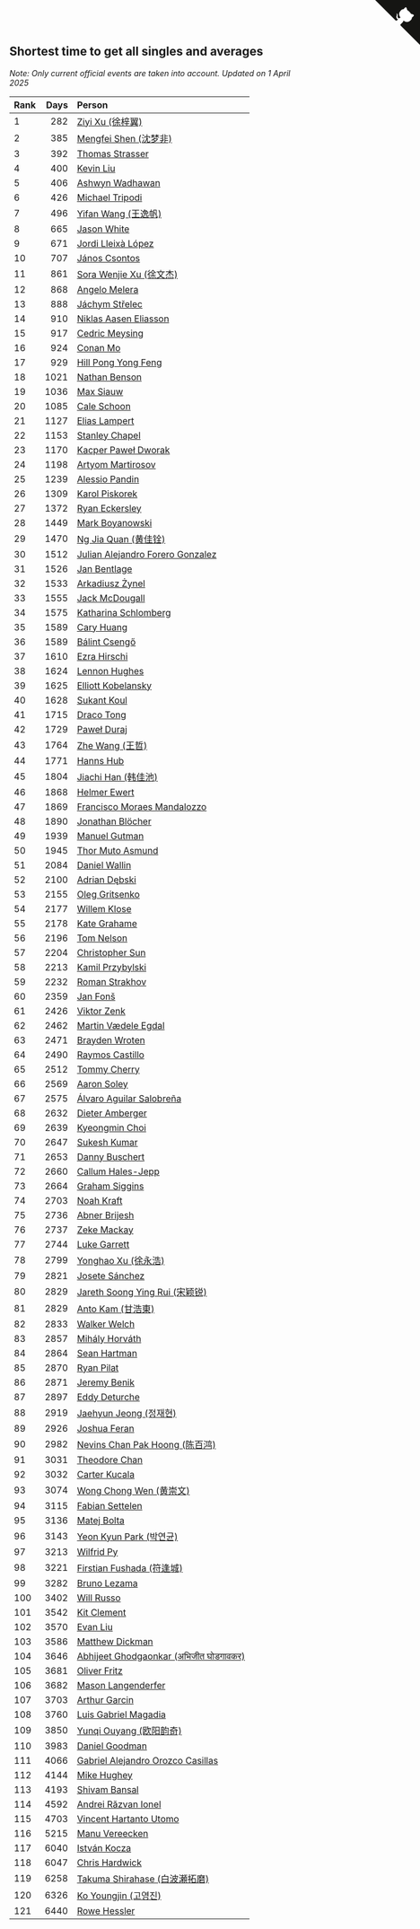 ## Shortest time to get all singles and averages

*Note: Only current official events are taken into account.*
*Updated on  1 April 2025*

| Rank | Days | Person |
| :--- | ---: | :--- |
| 1 | 282 | [Ziyi Xu (徐梓翼)](https://www.worldcubeassociation.org/persons/2023XUZI01) |
| 2 | 385 | [Mengfei Shen (沈梦非)](https://www.worldcubeassociation.org/persons/2018SHEN07) |
| 3 | 392 | [Thomas Strasser](https://www.worldcubeassociation.org/persons/2022STRA10) |
| 4 | 400 | [Kevin Liu](https://www.worldcubeassociation.org/persons/2023LIUK02) |
| 5 | 406 | [Ashwyn Wadhawan](https://www.worldcubeassociation.org/persons/2022WADH02) |
| 6 | 426 | [Michael Tripodi](https://www.worldcubeassociation.org/persons/2021TRIP01) |
| 7 | 496 | [Yifan Wang (王逸帆)](https://www.worldcubeassociation.org/persons/2017WANY29) |
| 8 | 665 | [Jason White](https://www.worldcubeassociation.org/persons/2016WHIT16) |
| 9 | 671 | [Jordi Lleixà López](https://www.worldcubeassociation.org/persons/2023LOPE09) |
| 10 | 707 | [János Csontos](https://www.worldcubeassociation.org/persons/2022CSON01) |
| 11 | 861 | [Sora Wenjie Xu (徐文杰)](https://www.worldcubeassociation.org/persons/2016XUWE02) |
| 12 | 868 | [Angelo Melera](https://www.worldcubeassociation.org/persons/2022MELE01) |
| 13 | 888 | [Jáchym Střelec](https://www.worldcubeassociation.org/persons/2022STRE03) |
| 14 | 910 | [Niklas Aasen Eliasson](https://www.worldcubeassociation.org/persons/2021ELIA01) |
| 15 | 917 | [Cedric Meysing](https://www.worldcubeassociation.org/persons/2017MEYS02) |
| 16 | 924 | [Conan Mo](https://www.worldcubeassociation.org/persons/2020MOCO01) |
| 17 | 929 | [Hill Pong Yong Feng](https://www.worldcubeassociation.org/persons/2017FENG10) |
| 18 | 1021 | [Nathan Benson](https://www.worldcubeassociation.org/persons/2022BENS01) |
| 19 | 1036 | [Max Siauw](https://www.worldcubeassociation.org/persons/2017SIAU02) |
| 20 | 1085 | [Cale Schoon](https://www.worldcubeassociation.org/persons/2014SCHO02) |
| 21 | 1127 | [Elias Lampert](https://www.worldcubeassociation.org/persons/2021LAMP01) |
| 22 | 1153 | [Stanley Chapel](https://www.worldcubeassociation.org/persons/2016CHAP04) |
| 23 | 1170 | [Kacper Paweł Dworak](https://www.worldcubeassociation.org/persons/2020DWOR01) |
| 24 | 1198 | [Artyom Martirosov](https://www.worldcubeassociation.org/persons/2016MART29) |
| 25 | 1239 | [Alessio Pandin](https://www.worldcubeassociation.org/persons/2021PAND01) |
| 26 | 1309 | [Karol Piskorek](https://www.worldcubeassociation.org/persons/2021PISK01) |
| 27 | 1372 | [Ryan Eckersley](https://www.worldcubeassociation.org/persons/2019ECKE02) |
| 28 | 1449 | [Mark Boyanowski](https://www.worldcubeassociation.org/persons/2014BOYA01) |
| 29 | 1470 | [Ng Jia Quan (黄佳铨)](https://www.worldcubeassociation.org/persons/2015QUAN03) |
| 30 | 1512 | [Julian Alejandro Forero Gonzalez](https://www.worldcubeassociation.org/persons/2018GONZ30) |
| 31 | 1526 | [Jan Bentlage](https://www.worldcubeassociation.org/persons/2010BENT01) |
| 32 | 1533 | [Arkadiusz Żynel](https://www.worldcubeassociation.org/persons/2018ZYNE01) |
| 33 | 1555 | [Jack McDougall](https://www.worldcubeassociation.org/persons/2020MCDO01) |
| 34 | 1575 | [Katharina Schlomberg](https://www.worldcubeassociation.org/persons/2020SCHL01) |
| 35 | 1589 | [Cary Huang](https://www.worldcubeassociation.org/persons/2015HUAN48) |
| 36 | 1589 | [Bálint Csengő](https://www.worldcubeassociation.org/persons/2019CSEN01) |
| 37 | 1610 | [Ezra Hirschi](https://www.worldcubeassociation.org/persons/2019HIRS01) |
| 38 | 1624 | [Lennon Hughes](https://www.worldcubeassociation.org/persons/2017HUGH04) |
| 39 | 1625 | [Elliott Kobelansky](https://www.worldcubeassociation.org/persons/2019KOBE03) |
| 40 | 1628 | [Sukant Koul](https://www.worldcubeassociation.org/persons/2014KOUL01) |
| 41 | 1715 | [Draco Tong](https://www.worldcubeassociation.org/persons/2020TONG02) |
| 42 | 1729 | [Paweł Duraj](https://www.worldcubeassociation.org/persons/2016DURA09) |
| 43 | 1764 | [Zhe Wang (王哲)](https://www.worldcubeassociation.org/persons/2019WANZ21) |
| 44 | 1771 | [Hanns Hub](https://www.worldcubeassociation.org/persons/2013HUBH01) |
| 45 | 1804 | [Jiachi Han (韩佳池)](https://www.worldcubeassociation.org/persons/2014HANJ02) |
| 46 | 1868 | [Helmer Ewert](https://www.worldcubeassociation.org/persons/2015EWER01) |
| 47 | 1869 | [Francisco Moraes Mandalozzo](https://www.worldcubeassociation.org/persons/2017MAND13) |
| 48 | 1890 | [Jonathan Blöcher](https://www.worldcubeassociation.org/persons/2018BLOC01) |
| 49 | 1939 | [Manuel Gutman](https://www.worldcubeassociation.org/persons/2017GUTM01) |
| 50 | 1945 | [Thor Muto Asmund](https://www.worldcubeassociation.org/persons/2017ASMU01) |
| 51 | 2084 | [Daniel Wallin](https://www.worldcubeassociation.org/persons/2013WALL03) |
| 52 | 2100 | [Adrian Dębski](https://www.worldcubeassociation.org/persons/2017DEBS01) |
| 53 | 2155 | [Oleg Gritsenko](https://www.worldcubeassociation.org/persons/2011GRIT01) |
| 54 | 2177 | [Willem Klose](https://www.worldcubeassociation.org/persons/2017KLOS01) |
| 55 | 2178 | [Kate Grahame](https://www.worldcubeassociation.org/persons/2018GRAH05) |
| 56 | 2196 | [Tom Nelson](https://www.worldcubeassociation.org/persons/2013NELS01) |
| 57 | 2204 | [Christopher Sun](https://www.worldcubeassociation.org/persons/2017SUNC02) |
| 58 | 2213 | [Kamil Przybylski](https://www.worldcubeassociation.org/persons/2016PRZY01) |
| 59 | 2232 | [Roman Strakhov](https://www.worldcubeassociation.org/persons/2012STRA02) |
| 60 | 2359 | [Jan Fonš](https://www.worldcubeassociation.org/persons/2017FONS04) |
| 61 | 2426 | [Viktor Zenk](https://www.worldcubeassociation.org/persons/2016ZENK01) |
| 62 | 2462 | [Martin Vædele Egdal](https://www.worldcubeassociation.org/persons/2013EGDA02) |
| 63 | 2471 | [Brayden Wroten](https://www.worldcubeassociation.org/persons/2018WROT01) |
| 64 | 2490 | [Raymos Castillo](https://www.worldcubeassociation.org/persons/2017CAST41) |
| 65 | 2512 | [Tommy Cherry](https://www.worldcubeassociation.org/persons/2015CHER07) |
| 66 | 2569 | [Aaron Soley](https://www.worldcubeassociation.org/persons/2017SOLE01) |
| 67 | 2575 | [Álvaro Aguilar Salobreña](https://www.worldcubeassociation.org/persons/2015SALO01) |
| 68 | 2632 | [Dieter Amberger](https://www.worldcubeassociation.org/persons/2016AMBE02) |
| 69 | 2639 | [Kyeongmin Choi](https://www.worldcubeassociation.org/persons/2017CHOI07) |
| 70 | 2647 | [Sukesh Kumar](https://www.worldcubeassociation.org/persons/2017KUMA30) |
| 71 | 2653 | [Danny Buschert](https://www.worldcubeassociation.org/persons/2017BUSC03) |
| 72 | 2660 | [Callum Hales-Jepp](https://www.worldcubeassociation.org/persons/2012HALE01) |
| 73 | 2664 | [Graham Siggins](https://www.worldcubeassociation.org/persons/2016SIGG01) |
| 74 | 2703 | [Noah Kraft](https://www.worldcubeassociation.org/persons/2016KRAF01) |
| 75 | 2736 | [Abner Brijesh](https://www.worldcubeassociation.org/persons/2016BRIJ01) |
| 76 | 2737 | [Zeke Mackay](https://www.worldcubeassociation.org/persons/2015MACK06) |
| 77 | 2744 | [Luke Garrett](https://www.worldcubeassociation.org/persons/2017GARR05) |
| 78 | 2799 | [Yonghao Xu (徐永浩)](https://www.worldcubeassociation.org/persons/2017XUYO01) |
| 79 | 2821 | [Josete Sánchez](https://www.worldcubeassociation.org/persons/2015SANC18) |
| 80 | 2829 | [Jareth Soong Ying Rui (宋颖锐)](https://www.worldcubeassociation.org/persons/2016SOON01) |
| 81 | 2829 | [Anto Kam (甘浩東)](https://www.worldcubeassociation.org/persons/2017TUNG13) |
| 82 | 2833 | [Walker Welch](https://www.worldcubeassociation.org/persons/2011WELC01) |
| 83 | 2857 | [Mihály Horváth](https://www.worldcubeassociation.org/persons/2016HORV04) |
| 84 | 2864 | [Sean Hartman](https://www.worldcubeassociation.org/persons/2016HART02) |
| 85 | 2870 | [Ryan Pilat](https://www.worldcubeassociation.org/persons/2016PILA03) |
| 86 | 2871 | [Jeremy Benik](https://www.worldcubeassociation.org/persons/2016BENI05) |
| 87 | 2897 | [Eddy Deturche](https://www.worldcubeassociation.org/persons/2014DETU01) |
| 88 | 2919 | [Jaehyun Jeong (정재현)](https://www.worldcubeassociation.org/persons/2016JEON02) |
| 89 | 2926 | [Joshua Feran](https://www.worldcubeassociation.org/persons/2011FERA01) |
| 90 | 2982 | [Nevins Chan Pak Hoong (陈百鸿)](https://www.worldcubeassociation.org/persons/2010CHAN20) |
| 91 | 3031 | [Theodore Chan](https://www.worldcubeassociation.org/persons/2016CHAN25) |
| 92 | 3032 | [Carter Kucala](https://www.worldcubeassociation.org/persons/2015KUCA01) |
| 93 | 3074 | [Wong Chong Wen (黄崇文)](https://www.worldcubeassociation.org/persons/2014WENW01) |
| 94 | 3115 | [Fabian Settelen](https://www.worldcubeassociation.org/persons/2015SETT01) |
| 95 | 3136 | [Matej Bolta](https://www.worldcubeassociation.org/persons/2015BOLT01) |
| 96 | 3143 | [Yeon Kyun Park (박연균)](https://www.worldcubeassociation.org/persons/2016PARK10) |
| 97 | 3213 | [Wilfrid Py](https://www.worldcubeassociation.org/persons/2016PYWI01) |
| 98 | 3221 | [Firstian Fushada (符逢城)](https://www.worldcubeassociation.org/persons/2015FUSH01) |
| 99 | 3282 | [Bruno Lezama](https://www.worldcubeassociation.org/persons/2014LEZA02) |
| 100 | 3402 | [Will Russo](https://www.worldcubeassociation.org/persons/2015RUSS03) |
| 101 | 3542 | [Kit Clement](https://www.worldcubeassociation.org/persons/2008CLEM01) |
| 102 | 3570 | [Evan Liu](https://www.worldcubeassociation.org/persons/2009LIUE01) |
| 103 | 3586 | [Matthew Dickman](https://www.worldcubeassociation.org/persons/2013DICK01) |
| 104 | 3646 | [Abhijeet Ghodgaonkar (अभिजीत घोडगावकर)](https://www.worldcubeassociation.org/persons/2013GHOD01) |
| 105 | 3681 | [Oliver Fritz](https://www.worldcubeassociation.org/persons/2014FRIT02) |
| 106 | 3682 | [Mason Langenderfer](https://www.worldcubeassociation.org/persons/2013LANG03) |
| 107 | 3703 | [Arthur Garcin](https://www.worldcubeassociation.org/persons/2014GARC27) |
| 108 | 3760 | [Luis Gabriel Magadia](https://www.worldcubeassociation.org/persons/2014MAGA04) |
| 109 | 3850 | [Yunqi Ouyang (欧阳韵奇)](https://www.worldcubeassociation.org/persons/2007YUNQ01) |
| 110 | 3983 | [Daniel Goodman](https://www.worldcubeassociation.org/persons/2013GOOD01) |
| 111 | 4066 | [Gabriel Alejandro Orozco Casillas](https://www.worldcubeassociation.org/persons/2008CASI01) |
| 112 | 4144 | [Mike Hughey](https://www.worldcubeassociation.org/persons/2007HUGH01) |
| 113 | 4193 | [Shivam Bansal](https://www.worldcubeassociation.org/persons/2011BANS02) |
| 114 | 4592 | [Andrei Răzvan Ionel](https://www.worldcubeassociation.org/persons/2012IONE01) |
| 115 | 4703 | [Vincent Hartanto Utomo](https://www.worldcubeassociation.org/persons/2010UTOM01) |
| 116 | 5215 | [Manu Vereecken](https://www.worldcubeassociation.org/persons/2010VERE01) |
| 117 | 6040 | [István Kocza](https://www.worldcubeassociation.org/persons/2005KOCZ01) |
| 118 | 6047 | [Chris Hardwick](https://www.worldcubeassociation.org/persons/2003HARD01) |
| 119 | 6258 | [Takuma Shirahase (白波瀬拓磨)](https://www.worldcubeassociation.org/persons/2007SHIR01) |
| 120 | 6326 | [Ko Youngjin (고영진)](https://www.worldcubeassociation.org/persons/2007YOUN04) |
| 121 | 6440 | [Rowe Hessler](https://www.worldcubeassociation.org/persons/2007HESS01) |


<a href="https://github.com/JustinTimeCuber/wca_statistics" class="github-corner" aria-label="View source on Github"><svg width="80" height="80" viewBox="0 0 250 250" style="fill:#151513; color:#fff; position: absolute; top: 0; border: 0; right: 0;" aria-hidden="true"><path d="M0,0 L115,115 L130,115 L142,142 L250,250 L250,0 Z"></path><path d="M128.3,109.0 C113.8,99.7 119.0,89.6 119.0,89.6 C122.0,82.7 120.5,78.6 120.5,78.6 C119.2,72.0 123.4,76.3 123.4,76.3 C127.3,80.9 125.5,87.3 125.5,87.3 C122.9,97.6 130.6,101.9 134.4,103.2" fill="currentColor" style="transform-origin: 130px 106px;" class="octo-arm"></path><path d="M115.0,115.0 C114.9,115.1 118.7,116.5 119.8,115.4 L133.7,101.6 C136.9,99.2 139.9,98.4 142.2,98.6 C133.8,88.0 127.5,74.4 143.8,58.0 C148.5,53.4 154.0,51.2 159.7,51.0 C160.3,49.4 163.2,43.6 171.4,40.1 C171.4,40.1 176.1,42.5 178.8,56.2 C183.1,58.6 187.2,61.8 190.9,65.4 C194.5,69.0 197.7,73.2 200.1,77.6 C213.8,80.2 216.3,84.9 216.3,84.9 C212.7,93.1 206.9,96.0 205.4,96.6 C205.1,102.4 203.0,107.8 198.3,112.5 C181.9,128.9 168.3,122.5 157.7,114.1 C157.9,116.9 156.7,120.9 152.7,124.9 L141.0,136.5 C139.8,137.7 141.6,141.9 141.8,141.8 Z" fill="currentColor" class="octo-body"></path></svg></a><style>.github-corner:hover .octo-arm{animation:octocat-wave 560ms ease-in-out}@keyframes octocat-wave{0%,100%{transform:rotate(0)}20%,60%{transform:rotate(-25deg)}40%,80%{transform:rotate(10deg)}}@media (max-width:500px){.github-corner:hover .octo-arm{animation:none}.github-corner .octo-arm{animation:octocat-wave 560ms ease-in-out}}</style>
